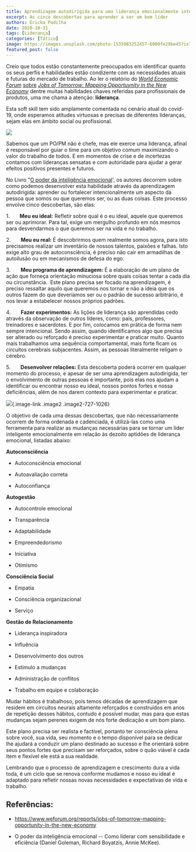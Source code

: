 ```yaml
---
title: Aprendizagem autodirigida para uma liderança emocionalmente inteligente
excerpt: As cinco descobertas para aprender a ser um bom líder
authors: Éricka Padilha
date: 2020-10-31
tags: [Liderança]
categories: [Tático]
image: https://images.unsplash.com/photo-1535083252457-6080fe29be45?ixlib=rb-1.2.1&auto=format&fit=crop&w=668&q=80
featured_post: false
---
```


Creio que todos estão constantemente preocupados em identificar quanto
os seus perfis e habilidades estão condizente com as necessidades atuais
e futuras do mercado de trabalho. Ao ler o relatório do *[World Economic
Forum](https://www.weforum.org/reports/jobs-of-tomorrow-mapping-opportunity-in-the-new-economy)*
[sobre](https://www.weforum.org/reports/jobs-of-tomorrow-mapping-opportunity-in-the-new-economy)
*[Jobs of Tomorrow: Mapping Opportuynity in the New
Economy](https://www.weforum.org/reports/jobs-of-tomorrow-mapping-opportunity-in-the-new-economy)*
dentre muitas habilidades chaves referidas para profissionais de
produtos, uma me chama a atenção: **liderança**.

Esta soft skill tem sido amplamente comentada no cenário atual do
covid-19, onde esperamos atitudes virtuosas e precisas de diferentes
lideranças, sejam elas em âmbito social ou profissional.

[![](https://bucketeer-e05bbc84-baa3-437e-9518-adb32be77984.s3.amazonaws.com/public/images/fcf320a3-8ef9-4aa9-a9b6-0e5ad6ce6545_571x367.png)](https://cdn.substack.com/image/fetch/f_auto,q_auto:good,fl_progressive:steep/https%3A%2F%2Fbucketeer-e05bbc84-baa3-437e-9518-adb32be77984.s3.amazonaws.com%2Fpublic%2Fimages%2Ffcf320a3-8ef9-4aa9-a9b6-0e5ad6ce6545_571x367.png)

Sabemos que um PO/PM não é chefe, mas ele exerce uma liderança, afinal é
responsável por guiar o time para um objetivo comum maximizando o valor
do trabalho de todos. E em momentos de crise e de incertezas contamos
com lideranças sensatas e com autoridade para ajudar a gerar efeitos
positivos presentes e futuros.

No Livro "[O poder da inteligência emocional](https://amzn.to/3cn8f44)',
os autores decorrem sobre como podemos desenvolver esta habilidade
através da aprendizagem autodirigida: aprender ou fortalecer
intencionalmente um aspecto da pessoa que somos ou que queremos ser, ou
as duas coisas. Este processo envolve cinco descobertas, são elas:

1.       **Meu eu ideal:** Refletir sobre qual é o eu ideal, aquele que
queremos ser ou aprimorar. Para tal, exige um mergulho profundo em nós
mesmos para desvendarmos o que queremos ser na vida e no trabalho.

2.       **Meu eu real:** É descobrirmos quem realmente somos agora,
para isto precisamos realizar um inventário de nossos talentos, paixões
e falhas. Isto exige alto grau de autoconsciência, é preciso não cair em
armadilhas de autoilusão ou em mecanismos de defesa do ego.

3.       **Meu programa de aprendizagem:** É a elaboração de um plano de
ação que forneça orientação minuciosa sobre quais coisas tentar a cada
dia ou circunstância.  Este plano precisa ser focado na aprendizagem, é
preciso ressaltar aquilo que queremos nos tornar e não a ideia que os
outros fazem do que deveríamos ser ou o padrão de sucesso arbitrário, é
nos levar a estabelecer nossos próprios padrões.

4.       **Fazer experimentos:** As lições de liderança são aprendidas
cedo através da observação de outros líderes, como: pais, professores,
treinadores e sacerdotes. E por fim, colocamos em prática de forma nem
sempre intencional. Sendo assim, quando identificamos algo que precisa
ser alterado ou reforçado é preciso experimentar e praticar muito.
Quanto mais trabalhamos uma sequência comportamental, mais forte ficam
os circuitos cerebrais subjacentes. Assim, as pessoas literalmente
religam o cérebro.   

5.       **Desenvolver relações:** Esta descoberta poderá ocorrer em
qualquer momento do processo, e apesar de ser uma aprendizagem
autodirigida, ter o envolvimento de outras pessoas é importante, pois
elas nos ajudam a identificar ou encontrar nosso eu ideal, nossos pontos
fortes e nossa deficiências, além de nos darem contexto para
experimentar e praticar.

[![](https://bucketeer-e05bbc84-baa3-437e-9518-adb32be77984.s3.amazonaws.com/public/images/24187df4-b649-4cde-9cf6-8c3e4e4acd86_1026x727.png)](https://cdn.substack.com/image/fetch/f_auto,q_auto:good,fl_progressive:steep/https%3A%2F%2Fbucketeer-e05bbc84-baa3-437e-9518-adb32be77984.s3.amazonaws.com%2Fpublic%2Fimages%2F24187df4-b649-4cde-9cf6-8c3e4e4acd86_1026x727.png){.image-link
.image2 .image2-727-1026}

O objetivo de cada uma dessas descobertas, que não necessariamente
ocorrem de forma ordenada e cadenciada, é utilizá-las como uma
ferramenta para realizar as mudanças necessárias para se tornar um líder
inteligente emocionalmente em relação às dezoito aptidões de liderança
emocional, listadas abaixo:

**Autoconsciência**

-   Autoconsciência emocional

-   Autoavaliação correta

-   Autoconfiança

**Autogestão**

-   Autocontrole emocional

-   Transparência

-   Adaptabilidade

-   Empreendedorismo

-   Iniciativa

-   Otimismo

**Consciência Social**

-   Empatia

-   Consciência organizacional

-   Serviço

**Gestão de Relacionamento**

-   Liderança inspiradora

-   Influência

-   Desenvolvimento dos outros

-   Estímulo a mudanças

-   Administração de conflitos

-   Trabalho em equipe e colaboração

Mudar hábitos é trabalhoso, pois temos décadas de aprendizagem que
residem em circuitos neurais altamente reforçados e construídos em anos
de repetição desses hábitos, contudo é possível mudar, mas para que
estas mudanças sejam perenes exigem de nós forte dedicação e um bom
plano.

Este plano precisa ser realista e factível, portanto ter consciência
plena sobre você, sua vida, seu momento e o tempo disponível para se
dedicar lhe ajudará a conduzir um plano destinado ao sucesso e lhe
orientará sobre seus pontos fortes que precisam ser reforçados, sobre o
quão viável é cada item e flexível ele está a sua realidade.

Lembrando que o processo de aprendizagem e crescimento dura a vida toda,
é um ciclo que se renova conforme mudamos e nosso eu ideal é adaptado
para refletir nossas novas necessidades e expectativas de vida e
trabalho.

Referências:
------------

-   <https://www.weforum.org/reports/jobs-of-tomorrow-mapping-opportunity-in-the-new-economy>

-   O poder da inteligência emocional -- Como liderar com sensibilidade
    e eficiência (Daniel Goleman, Richard Boyatzis, Annie McKee).